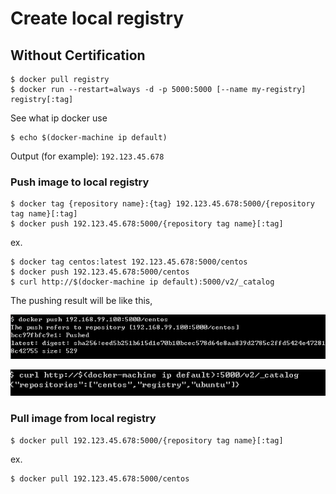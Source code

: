 # Create local registry

## Without Certification

```
$ docker pull registry
$ docker run --restart=always -d -p 5000:5000 [--name my-registry] registry[:tag]
```

See what ip docker use
```
$ echo $(docker-machine ip default)
```

Output (for example): `192.123.45.678`


### Push image to local registry

```
$ docker tag {repository name}:{tag} 192.123.45.678:5000/{repository tag name}[:tag]
$ docker push 192.123.45.678:5000/{repository tag name}[:tag]
```

ex.
```
$ docker tag centos:latest 192.123.45.678:5000/centos
$ docker push 192.123.45.678:5000/centos
$ curl http://$(docker-machine ip default):5000/v2/_catalog 
```

The pushing result will be like this,

![](assets/001.png)

![](assets/002.png)


### Pull image from local registry

```
$ docker pull 192.123.45.678:5000/{repository tag name}[:tag]
```

ex. 
```
$ docker pull 192.123.45.678:5000/centos
```


